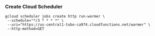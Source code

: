 ### Create Cloud Scheduler

```
gcloud scheduler jobs create http run-warmer \
 --schedule="*/3 * * * *" \
 --uri="https://us-central1-tubo-ca974.cloudfunctions.net/warmer" \
 --http-method=GET
```
